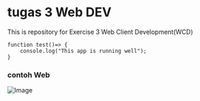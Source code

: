 # tugas 3 Web DEV

This is repository for Exercise 3 Web Client Development(WCD) 

```
function test()=> {
    console.log("This app is running well");
}
```
### contoh Web

![Image](https://github.com/user-attachments/assets/b27b961b-7004-4606-aae9-db3af355a412)